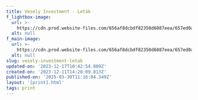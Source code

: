 ```yaml
---
title: Vesely Investment - Leták
f_lightbox-image:
  url: >-
    https://cdn.prod.website-files.com/656af8dcbdf82350d6087eea/657ed0aa8331325e70799b6f_print_item_04.webp
  alt: null
f_main-image:
  url: >-
    https://cdn.prod.website-files.com/656af8dcbdf82350d6087eea/657ed0a4f9ca94a81c39de31_print_item_04_1_5x.webp
  alt: null
slug: vesely-investment-letak
updated-on: '2023-12-17T10:42:54.089Z'
created-on: '2023-12-11T14:28:09.813Z'
published-on: '2025-03-30T11:16:04.349Z'
layout: '[print].html'
tags: print
---
```



